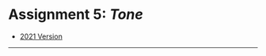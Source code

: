# Assignment 5: *Tone*

* [2021 Version](https://courses.ideate.cmu.edu/60-428/f2021/offerings/4-hatching/)

---
